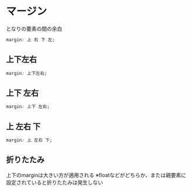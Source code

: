 # マージン
となりの要素の間の余白

```css
margin: 上 右 下 左;
```

## 上下左右
```css
margin: 上下左右;
```

## 上下 左右
```css
margin: 上下 左右;
```

## 上 左右 下
```css
margin: 上 左右 下;
```

## 折りたたみ
上下のmarginは大きい方が適用される
※floatなどがどちらか、または親要素に設定されていると折りたたみは発生しない
